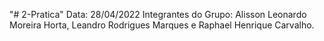 "# 2-Pratica" 
Data: 28/04/2022
Integrantes do Grupo: Alisson Leonardo Moreira Horta, 
Leandro Rodrigues Marques e 
Raphael Henrique Carvalho.

